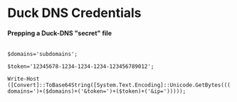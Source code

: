 # Duck DNS Credentials
#### Prepping a Duck-DNS "secret" file

```

$domains='subdomains';

$token='12345678-1234-1234-1234-123456789012';

Write-Host ([Convert]::ToBase64String([System.Text.Encoding]::Unicode.GetBytes((('https://www.duckdns.org/update?domains=')+($domains)+('&token=')+($token)+('&ip=')))));

```
